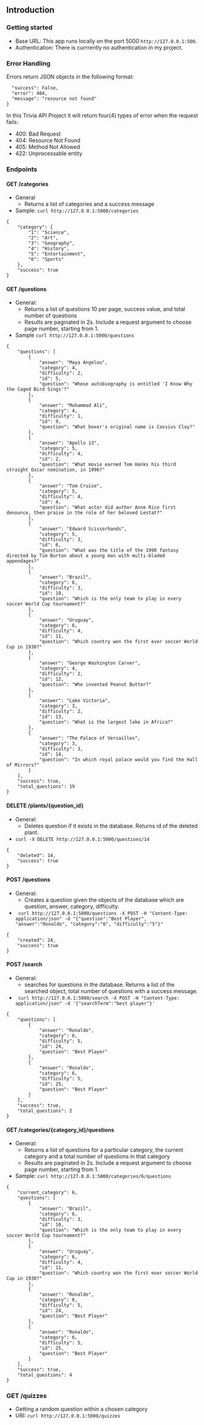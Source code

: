 ## Introduction

### Getting started
- Base URL: This app runs locally on the port 5000 `http://127.0.0.1:500`.
- Authentication: There is currrently no authentication in my project.

### Error Handling 
Errors return JSON objects in the following format:
``` {
  "success": False,
  "error": 404,
  "message": "resource not found"
}
```

In this Trivia API Project it will return four(4) types of error when the request fails:
- 400: Bad Request
- 404: Resource Not Found
- 405: Method Not Allowed
- 422: Unprocessable entity

### Endpoints
#### GET /categories
- General
  - Returns a list of categories and a success message
- Sample: `curl http://127.0.0.1:5000/categories`

```
{
    "category": {
        "1": "Science",
        "2": "Art",
        "3": "Geography",
        "4": "History",
        "5": "Entertainment",
        "6": "Sports"
    },
    "success": true
}

```

#### GET /questions
- General:
  -  Returns a list of questions 10 per page, success value, and total number of questions
  - Results are paginated in 2s. Include a request argument to choose page number, starting from 1.
- Sample `curl http://127.0.0.1:5000/questions`
```
{
    "questions": [
        {
            "answer": "Maya Angelou",
            "category": 4,
            "difficulty": 2,
            "id": 5,
            "question": "Whose autobiography is entitled 'I Know Why the Caged Bird Sings'?"
        },
        {
            "answer": "Muhammad Ali",
            "category": 4,
            "difficulty": 1,
            "id": 9,
            "question": "What boxer's original name is Cassius Clay?"
        },
        {
            "answer": "Apollo 13",
            "category": 5,
            "difficulty": 4,
            "id": 2,
            "question": "What movie earned Tom Hanks his third straight Oscar nomination, in 1996?"
        },
        {
            "answer": "Tom Cruise",
            "category": 5,
            "difficulty": 4,
            "id": 4,
            "question": "What actor did author Anne Rice first denounce, then praise in the role of her beloved Lestat?"
        },
        {
            "answer": "Edward Scissorhands",
            "category": 5,
            "difficulty": 3,
            "id": 6,
            "question": "What was the title of the 1990 fantasy directed by Tim Burton about a young man with multi-bladed appendages?"
        },
        {
            "answer": "Brazil",
            "category": 6,
            "difficulty": 3,
            "id": 10,
            "question": "Which is the only team to play in every soccer World Cup tournament?"
        },
        {
            "answer": "Uruguay",
            "category": 6,
            "difficulty": 4,
            "id": 11,
            "question": "Which country won the first ever soccer World Cup in 1930?"
        },
        {
            "answer": "George Washington Carver",
            "category": 4,
            "difficulty": 2,
            "id": 12,
            "question": "Who invented Peanut Butter?"
        },
        {
            "answer": "Lake Victoria",
            "category": 3,
            "difficulty": 2,
            "id": 13,
            "question": "What is the largest lake in Africa?"
        },
        {
            "answer": "The Palace of Versailles",
            "category": 3,
            "difficulty": 3,
            "id": 14,
            "question": "In which royal palace would you find the Hall of Mirrors?"
        }
    ],
    "success": true,
    "total_questions": 19
}

```


#### DELETE /plants/{question_id}
- General:
    - Deletes question if it exists in the database. Returns id of the deleted plant.
- `curl -X DELETE http://127.0.0.1:5000/questions/14`

```
{
    "deleted": 14,
    "success": true
}

```


#### POST /questions
- General:
    - Creates a question given the objects of the database which are question, answer, category, difficulty.
- ` curl http://127.0.0.1:5000/questions -X POST -H "Content-Type: application/json" -d "{"question":"Best Player", "answer":"Ronaldo", "category":"6", "difficulty":"5"}"`

```
{
    "created": 24,
    "success": true
}

```


#### POST /search
- General:
    - searches for questions in the database. Returns a list of the searched object, total number of questions with a success message.
- ` curl http://127.0.0.1:5000/search -X POST -H "Content-Type: application/json" -d '{"searchTerm":"best player"}'`

```
{
    "questions": [
        {
            "answer": "Ronaldo",
            "category": 6,
            "difficulty": 5,
            "id": 24,
            "question": "Best Player"
        },
        {
            "answer": "Ronaldo",
            "category": 6,
            "difficulty": 5,
            "id": 25,
            "question": "Best Player"
        }
    ],
    "success": true,
    "total_questions": 2
}

```

#### GET /categories/{category_id}/questions
- General:
    - Returns a list of questions for a particular category, the current category and a total number of questions in that category
    - Results are paginated in 2s. Include a request argument to choose page number, starting from 1.
- Sample: `curl http://127.0.0.1:5000/categories/6/questions`

```
{
    "current_category": 6,
    "questions": [
        {
            "answer": "Brazil",
            "category": 6,
            "difficulty": 3,
            "id": 10,
            "question": "Which is the only team to play in every soccer World Cup tournament?"
        },
        {
            "answer": "Uruguay",
            "category": 6,
            "difficulty": 4,
            "id": 11,
            "question": "Which country won the first ever soccer World Cup in 1930?"
        },
        {
            "answer": "Ronaldo",
            "category": 6,
            "difficulty": 5,
            "id": 24,
            "question": "Best Player"
        },
        {
            "answer": "Ronaldo",
            "category": 6,
            "difficulty": 5,
            "id": 25,
            "question": "Best Player"
        }
    ],
    "success": true,
    "total_questions": 4
}

```

### GET /quizzes

- Getting a random question within a chosen category
- URI: `curl http://127.0.0.1:5000/quizzes`